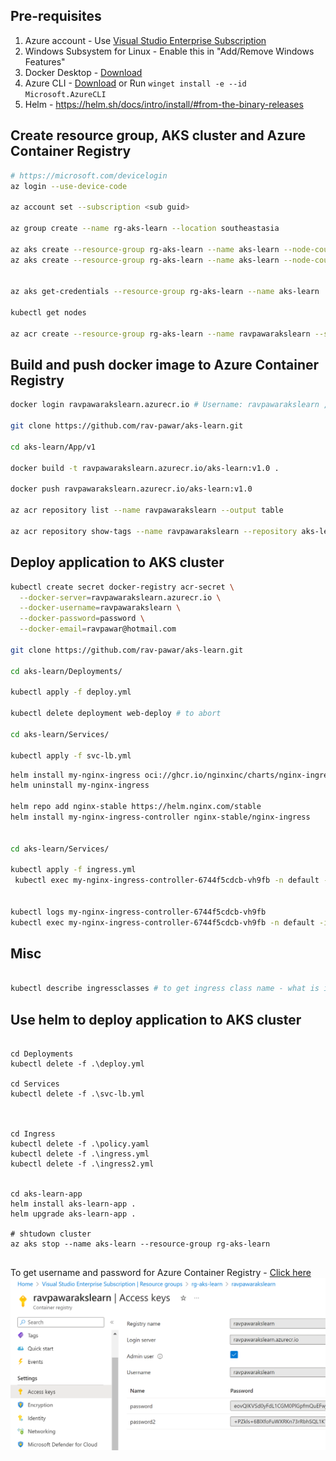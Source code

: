 ## Pre-requisites
1. Azure account - Use [Visual Studio Enterprise Subscription](https://my.visualstudio.com/Subscriptions?mkt=en-us)
2. Windows Subsystem for Linux - Enable this in "Add/Remove Windows Features"
2. Docker Desktop - [Download](https://www.docker.com/products/docker-desktop)
3. Azure CLI - [Download](https://docs.microsoft.com/en-us/cli/azure/install-azure-cli?view=azure-cli-latest) or Run `winget install -e --id Microsoft.AzureCLI`
4. Helm - https://helm.sh/docs/intro/install/#from-the-binary-releases

## Create resource group, AKS cluster and Azure Container Registry
```bash
# https://microsoft.com/devicelogin
az login --use-device-code

az account set --subscription <sub guid>

az group create --name rg-aks-learn --location southeastasia

az aks create --resource-group rg-aks-learn --name aks-learn --node-count 3 --enable-addons monitoring --generate-ssh-keys
az aks create --resource-group rg-aks-learn --name aks-learn --node-count 3 --enable-addons monitoring --generate-ssh-keys --vm-set-type VirtualMachineScaleSets --node-vm-size standard_ds2


az aks get-credentials --resource-group rg-aks-learn --name aks-learn

kubectl get nodes

az acr create --resource-group rg-aks-learn --name ravpawarakslearn --sku Basic --admin-enabled true
```

## Build and push docker image to Azure Container Registry
```bash
docker login ravpawarakslearn.azurecr.io # Username: ravpawarakslearn , Password: password

git clone https://github.com/rav-pawar/aks-learn.git

cd aks-learn/App/v1

docker build -t ravpawarakslearn.azurecr.io/aks-learn:v1.0 .

docker push ravpawarakslearn.azurecr.io/aks-learn:v1.0

az acr repository list --name ravpawarakslearn --output table

az acr repository show-tags --name ravpawarakslearn --repository aks-learn --output table


```

## Deploy application to AKS cluster
```bash
kubectl create secret docker-registry acr-secret \
  --docker-server=ravpawarakslearn.azurecr.io \
  --docker-username=ravpawarakslearn \
  --docker-password=password \
  --docker-email=ravpawar@hotmail.com

git clone https://github.com/rav-pawar/aks-learn.git

cd aks-learn/Deployments/

kubectl apply -f deploy.yml

kubectl delete deployment web-deploy # to abort

cd aks-learn/Services/

kubectl apply -f svc-lb.yml

```


```bash
helm install my-nginx-ingress oci://ghcr.io/nginxinc/charts/nginx-ingress --version 1.1.0
helm uninstall my-nginx-ingress

helm repo add nginx-stable https://helm.nginx.com/stable
helm install my-nginx-ingress-controller nginx-stable/nginx-ingress


cd aks-learn/Services/

kubectl apply -f ingress.yml
 kubectl exec my-nginx-ingress-controller-6744f5cdcb-vh9fb -n default -it -- bash -c "cat etc/nginx/nginx.conf"


kubectl logs my-nginx-ingress-controller-6744f5cdcb-vh9fb
kubectl exec my-nginx-ingress-controller-6744f5cdcb-vh9fb -n default -it -- bash -c "cat /var/log/nginx/error.log" 
```

## Misc
```bash

kubectl describe ingressclasses # to get ingress class name - what is ingress class? - https://kubernetes.io/docs/concepts/services-networking/ingress/#ingress-class
```



## Use helm to deploy application to AKS cluster
```

cd Deployments
kubectl delete -f .\deploy.yml

cd Services
kubectl delete -f .\svc-lb.yml



cd Ingress
kubectl delete -f .\policy.yaml
kubectl delete -f .\ingress.yml
kubectl delete -f .\ingress2.yml


cd aks-learn-app
helm install aks-learn-app .
helm upgrade aks-learn-app .

# shtudown cluster
az aks stop --name aks-learn --resource-group rg-aks-learn


```
To get username and password for Azure Container Registry - [Click here](https://portal.azure.com/#@ravpawarhotmail.onmicrosoft.com/resource/subscriptions/130ac2c4-7738-417c-ac84-be52935d892f/resourceGroups/rg-aks-learn/providers/Microsoft.ContainerRegistry/registries/ravpawarakslearn/accessKey)
![To get username and password for Azure Container Registry](acr-access-keys.png)



